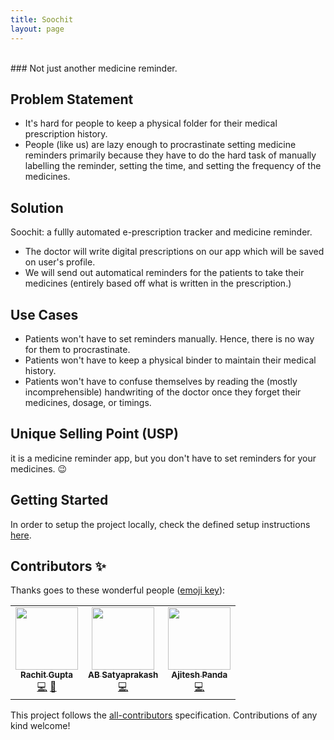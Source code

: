 ```yaml
---
title: Soochit
layout: page
---
```


<br>
### Not just another medicine reminder.

## Problem Statement
* It's hard for people to keep a physical folder for their medical prescription history.
* People (like us) are lazy enough to procrastinate setting medicine reminders primarily because they have to do the hard task of manually labelling the reminder, setting the time, and setting the frequency of the medicines.

## Solution

Soochit: a fullly automated e-prescription tracker and medicine reminder.

* The doctor will write digital prescriptions on our app which will be saved on user's profile.
* We will send out automatical reminders for the patients to take their medicines (entirely based off what is written in the prescription.) 

## Use Cases

* Patients won't have to set reminders manually. Hence, there is no way for them to procrastinate.
* Patients won't have to keep a physical binder to maintain their medical history.
* Patients won't have to confuse themselves by reading the (mostly incomprehensible) handwriting of the doctor once they forget their medicines, dosage, or timings.

## Unique Selling Point (USP)
it is a medicine reminder app, but you don't have to set reminders for your medicines. 😉

## Getting Started
In order to setup the project locally, check the defined setup instructions [here](/setup-instructions.md).

## Contributors ✨

Thanks goes to these wonderful people ([emoji key](https://allcontributors.org/docs/en/emoji-key)):

<!-- ALL-CONTRIBUTORS-LIST:START - Do not remove or modify this section -->
<!-- prettier-ignore-start -->
<!-- markdownlint-disable -->
<table>
  <tr>
    <td align="center"><a href="http://rachitgupta.co"><img src="https://avatars1.githubusercontent.com/u/44428198?v=4" width="100px;" alt=""/><br /><sub><b>Rachit Gupta</b></sub></a><br /><a href="https://github.com/MLH-Fellowship/soochit/commits?author=dotrachit" title="Code">💻</a> <a href="#design-dotrachit" title="Design">🎨</a></td>
    <td align="center"><a href="https://imperial-lord.github.io/mywebsite/"><img src="https://avatars0.githubusercontent.com/u/45942031?v=4" width="100px;" alt=""/><br /><sub><b>AB Satyaprakash</b></sub></a><br /><a href="https://github.com/MLH-Fellowship/soochit/commits?author=Imperial-lord" title="Code">💻</a></td>
    <td align="center"><a href="https://bugzilla.mozilla.org/user_profile?user_id=650533"><img src="https://avatars0.githubusercontent.com/u/42615579?v=4" width="100px;" alt=""/><br /><sub><b>Ajitesh Panda</b></sub></a><br /><a href="https://github.com/MLH-Fellowship/soochit/commits?author=Ajitesh13" title="Code">💻</a></td>
  </tr>
</table>

<!-- markdownlint-enable -->
<!-- prettier-ignore-end -->
<!-- ALL-CONTRIBUTORS-LIST:END -->

This project follows the [all-contributors](https://github.com/all-contributors/all-contributors) specification. Contributions of any kind welcome!
